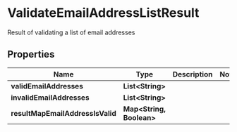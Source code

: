 

# ValidateEmailAddressListResult

Result of validating a list of email addresses

## Properties

| Name | Type | Description | Notes |
|------------ | ------------- | ------------- | -------------|
|**validEmailAddresses** | **List&lt;String&gt;** |  |  |
|**invalidEmailAddresses** | **List&lt;String&gt;** |  |  |
|**resultMapEmailAddressIsValid** | **Map&lt;String, Boolean&gt;** |  |  |



